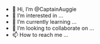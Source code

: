 - 👋 Hi, I’m @CaptainAuggie
- 👀 I’m interested in ...
- 🌱 I’m currently learning ...
- 💞️ I’m looking to collaborate on ...
- 📫 How to reach me ...

<!---
CaptainAuggie/CaptainAuggie is a ✨ special ✨ repository because its `README.md` (this file) appears on your GitHub profile.
You can click the Preview link to take a look at your changes.
--->
